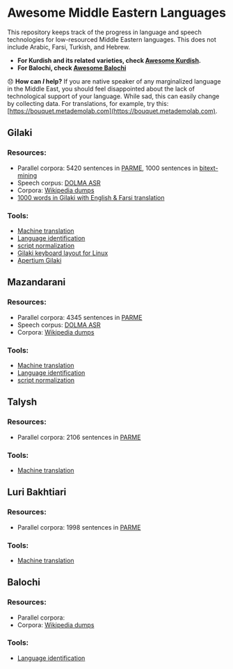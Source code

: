 # Awesome Middle Eastern Languages

This repository keeps track of the progress in language and speech technologies for low-resourced Middle Eastern languages. This does not include Arabic, Farsi, Turkish, and Hebrew. 

- **For Kurdish and its related varieties, check [Awesome Kurdish](https://github.com/sinaahmadi/awesome-kurdish).**
- **For Balochi, check [Awesome Balochi](https://github.com/strickvl/awesome-balochi-nlp)**

:disappointed: **How can *I* help?** If you are native speaker of any marginalized language in the Middle East, you should feel disappointed about the lack of technological support of your language. While sad, this can easily change by collecting data. For translations, for example, try this: [https://bouquet.metademolab.com](https://bouquet.metademolab.com).

## Gilaki

### Resources:
- Parallel corpora: 5420 sentences in [PARME](https://github.com/DOLMA-NLP/PARME), 1000 sentences in [bitext-mining](https://github.com/DOLMA-NLP/bitext-mining)
- Speech corpus: [DOLMA ASR](https://huggingface.co/datasets/razhan/DOLMA-speech)
- Corpora: [Wikipedia dumps](https://github.com/sinaahmadi/PersoArabicLID)
- [1000 words in Gilaki with English & Farsi translation](https://github.com/LordArma/Top-1000-Words-in-Gilaki)


### Tools:
- [Machine translation](https://huggingface.co/SinaAhmadi/NLLB-DOLMA)
- [Language identification](https://github.com/sinaahmadi/PersoArabicLID)
- [script normalization](https://github.com/sinaahmadi/ScriptNormalization)
- [Gilaki keyboard layout for Linux](https://github.com/meyt/glkxkb)
- [Apertium Gilaki](https://github.com/apertium/apertium-glk)


## Mazandarani
### Resources:
- Parallel corpora: 4345 sentences in [PARME](https://github.com/DOLMA-NLP/PARME)
- Speech corpus: [DOLMA ASR](https://huggingface.co/datasets/razhan/DOLMA-speech)
- Corpora: [Wikipedia dumps](https://github.com/sinaahmadi/PersoArabicLID)

### Tools:
- [Machine translation](https://huggingface.co/SinaAhmadi/NLLB-DOLMA)
- [Language identification](https://github.com/sinaahmadi/PersoArabicLID)
- [script normalization](https://github.com/sinaahmadi/ScriptNormalization)

## Talysh

### Resources:
- Parallel corpora: 2106 sentences in [PARME](https://github.com/DOLMA-NLP/PARME)


### Tools:
- [Machine translation](https://huggingface.co/SinaAhmadi/NLLB-DOLMA)


## Luri Bakhtiari

### Resources:
- Parallel corpora: 1998 sentences in [PARME](https://github.com/DOLMA-NLP/PARME)


### Tools:
- [Machine translation](https://huggingface.co/SinaAhmadi/NLLB-DOLMA)

## Balochi
### Resources:
- Parallel corpora: 
- Corpora: [Wikipedia dumps](https://github.com/sinaahmadi/PersoArabicLID)


### Tools:
- [Language identification](https://github.com/sinaahmadi/PersoArabicLID)